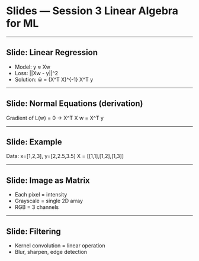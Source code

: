 
# Slides — Session 3 Linear Algebra for ML

---  
## Slide: Linear Regression
- Model: y ≈ Xw
- Loss: ||Xw - y||^2
- Solution: ŵ = (X^T X)^{-1} X^T y

---  
## Slide: Normal Equations (derivation)
Gradient of L(w) = 0
→ X^T X w = X^T y

---  
## Slide: Example
Data: x=[1,2,3], y=[2,2.5,3.5]
X = [[1,1],[1,2],[1,3]]

---  
## Slide: Image as Matrix
- Each pixel = intensity
- Grayscale = single 2D array
- RGB = 3 channels

---  
## Slide: Filtering
- Kernel convolution = linear operation
- Blur, sharpen, edge detection